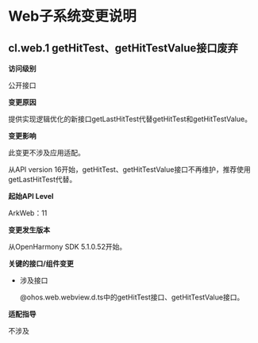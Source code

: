 #  Web子系统变更说明

## cl.web.1 getHitTest、getHitTestValue接口废弃

**访问级别**

公开接口

**变更原因**

提供实现逻辑优化的新接口getLastHitTest代替getHitTest和getHitTestValue。

**变更影响**

此变更不涉及应用适配。

从API version 16开始，getHitTest、getHitTestValue接口不再维护，推荐使用getLastHitTest代替。

**起始API Level**

ArkWeb：11

**变更发生版本**

从OpenHarmony SDK 5.1.0.52开始。

**关键的接口/组件变更**

- 涉及接口

  @ohos.web.webview.d.ts中的getHitTest接口、getHitTestValue接口。

**适配指导**

不涉及